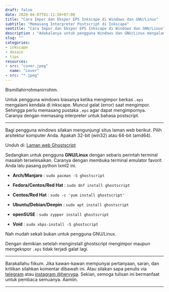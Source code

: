 ```yaml
---
draft: false
date: 2020-04-07T01:11:50+07:00
title: "Cara Impor dan Ekspor EPS Inkscape di Windows dan GNU/Linux"
subtitle: "Memasang Interpreter Postscript di Inkscape"
seotitle: "Cara Impor dan Ekspor EPS Inkscape di Windows dan GNU/Linux"
description : "Adakalanya untuk pengguna Windows dan GNU/Linux mengalam kegalatan saat mengimpor EPS. Lalu bagaimana mengatasi masalah ini? yuk silakan baca tutorialnya."
slug: ""
categories:
- inkscape
- desain
- tips
resources:
- src: "cover.jpeg"
  name: "cover"
- src: "*.jpeg"
---
```


Bismillahirrohmanirrohim.

Untuk pengguna windows biasanya ketika mengimpor berkas `.eps` mengalami kendala di inkscape. Muncul galat (error) saat mengimpor. Sehingga perlu memasang pustaka `.eps` agar dapat mengimpornya. Caranya dengan memasang interpreter untuk bahasa postscript.

***

Bagi pengguna windows silakan mengunjungi situs laman web berikut. Pilih arsitektur komputer Anda. Apakah 32-bit (win32) atau 64-bit (amd64).

Unduh di: [Laman web Ghostscript](https://ghostscript.com/download/gsdnld.html)

Sedangkan untuk pengguna **GNU/Linux** dengan sebaris perintah terminal masalah terselesaikan. Caranya dengan membuka terminal emulator favorit Anda lalu pasang python lxml2 ini.

- **Arch/Manjaro** :
`sudo pacman -S ghostscript`

- **Fedora/Centos/Red Hat** : 
`sudo dnf install ghostscript`

- **Centos/Red Hat** : 
`sudo -c 'yum install ghostscript'`

- **Ubuntu/Debian/Deepin** :
`sudo apt install ghostscript`

- **openSUSE** :
`sudo zypper install ghostscript`

- **Void** :
`sudo xbps-install -S ghostscript`

Nah mudah sekali bukan untuk pengguna GNU/Linux.

Dengan demikian setelah menginstall ghostscript mengimpor maupun mengekspor `.eps` tidak terjadi galat lagi.

***

Barakallahu fiikum. Jika kawan-kawan mempunyai pertanyaan, saran, dan kritikan silahkan komentar dibawah ini. Atau silakan sapa penulis via [telegram](https://t.me/hervyqa) atau [instagram @hervyqa](https://instagram.com/hervyqa). Sekian, semoga tulisan ini bermanfaat untuk pembaca semuanya. Aamiin.

***

[Inkscape]:https://www.inkscape.org
[Gimp]:https://www.gimp.org

[GNOME.ID]:https://www.gnome.id
[BUKU CC-ID]:https://bit.ly/madewithccID
[Wikimedia]:https://www.wikkimedia.org/

[Behance]:https://www.b.net
[Dribbble]:https://www.dribbble.com

[AdobeStock]:https//www.stock.adobe.com
[123rf]:https//www.123rf.com
[Freepik]:https//www.freepik.com
[Dreamstime]:https//www.dreamstime.com
[Shutterstock]:https://submit.shutterstock.com/?ref=238649869

[Hervyqa]:https://hervyqa.com
[Manjaro-X]:https://manjaro-x.id
[Inkporter]:https://github.com/raniaamina/inkporter
